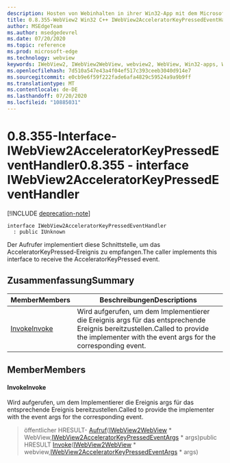 ```yaml
---
description: Hosten von Webinhalten in ihrer Win32-App mit dem Microsoft Edge WebView2-Steuerelement
title: 0.8.355-WebView2 Win32 C++ IWebView2AcceleratorKeyPressedEventHandler
author: MSEdgeTeam
ms.author: msedgedevrel
ms.date: 07/20/2020
ms.topic: reference
ms.prod: microsoft-edge
ms.technology: webview
keywords: IWebView2, IWebView2WebView, webview2, WebView, Win32-apps, Win32, Edge
ms.openlocfilehash: 7d510a547e43a4f04ef517c393ceeb3040d914e7
ms.sourcegitcommit: e0cb9e6f59f222fade6afa4829c59524a9a9b9ff
ms.translationtype: MT
ms.contentlocale: de-DE
ms.lasthandoff: 07/20/2020
ms.locfileid: "10885031"
---
```

# <span data-ttu-id="7d5b7-104">0.8.355-Interface-IWebView2AcceleratorKeyPressedEventHandler</span><span class="sxs-lookup"><span data-stu-id="7d5b7-104">0.8.355 - interface IWebView2AcceleratorKeyPressedEventHandler</span></span> 

[!INCLUDE [deprecation-note](../../includes/deprecation-note.md)]

```
interface IWebView2AcceleratorKeyPressedEventHandler
  : public IUnknown
```

<span data-ttu-id="7d5b7-105">Der Aufrufer implementiert diese Schnittstelle, um das AcceleratorKeyPressed-Ereignis zu empfangen.</span><span class="sxs-lookup"><span data-stu-id="7d5b7-105">The caller implements this interface to receive the AcceleratorKeyPressed event.</span></span>

## <span data-ttu-id="7d5b7-106">Zusammenfassung</span><span class="sxs-lookup"><span data-stu-id="7d5b7-106">Summary</span></span>

 <span data-ttu-id="7d5b7-107">Member</span><span class="sxs-lookup"><span data-stu-id="7d5b7-107">Members</span></span>                        | <span data-ttu-id="7d5b7-108">Beschreibungen</span><span class="sxs-lookup"><span data-stu-id="7d5b7-108">Descriptions</span></span>
--------------------------------|---------------------------------------------
[<span data-ttu-id="7d5b7-109">Invoke</span><span class="sxs-lookup"><span data-stu-id="7d5b7-109">Invoke</span></span>](#invoke) | <span data-ttu-id="7d5b7-110">Wird aufgerufen, um dem Implementierer die Ereignis args für das entsprechende Ereignis bereitzustellen.</span><span class="sxs-lookup"><span data-stu-id="7d5b7-110">Called to provide the implementer with the event args for the corresponding event.</span></span>

## <span data-ttu-id="7d5b7-111">Member</span><span class="sxs-lookup"><span data-stu-id="7d5b7-111">Members</span></span>

#### <span data-ttu-id="7d5b7-112">Invoke</span><span class="sxs-lookup"><span data-stu-id="7d5b7-112">Invoke</span></span> 

<span data-ttu-id="7d5b7-113">Wird aufgerufen, um dem Implementierer die Ereignis args für das entsprechende Ereignis bereitzustellen.</span><span class="sxs-lookup"><span data-stu-id="7d5b7-113">Called to provide the implementer with the event args for the corresponding event.</span></span>

> <span data-ttu-id="7d5b7-114">öffentlicher HRESULT- [Aufruf](#invoke)([IWebView2WebView](IWebView2WebView.md) \* WebView,[IWebView2AcceleratorKeyPressedEventArgs](IWebView2AcceleratorKeyPressedEventArgs.md) \* args)</span><span class="sxs-lookup"><span data-stu-id="7d5b7-114">public HRESULT [Invoke](#invoke)([IWebView2WebView](IWebView2WebView.md) \* webview,[IWebView2AcceleratorKeyPressedEventArgs](IWebView2AcceleratorKeyPressedEventArgs.md) \* args)</span></span>

